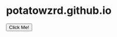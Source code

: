 # potatowzrd.github.io

<button type="button" onclick="clicked()">Click Me!</button>

<script>
function clicked() {
    ws.send("got it");
}
</script>

<script>
    const ws = new WebSocket('ws://localhost:3000');

    ws.addEventListener('open', () => { console.log('Connected to WebSocket server'); ws.send('{\"type\":\"connect\",\"client\":\"client\"}'); });
</script>
